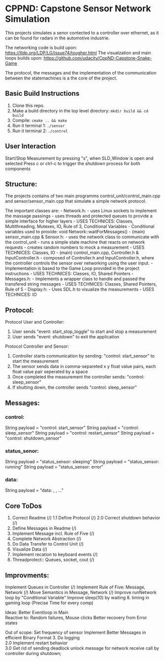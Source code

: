 # CPPND: Capstone Sensor Network Simulation

This projects simulates a senor contected to a controller over ethernet, as it can be found for radars in the automotive industrie.

The networking code is build upon: https://tldp.org/LDP/LG/issue74/tougher.html
The visualzation and main loops builds upon: https://github.com/udacity/CppND-Capstone-Snake-Game

The protocol, the messages and the implementation of the communication between the statemachines is a the core of the project.

## Basic Build Instructions

1. Clone this repo.
2. Make a build directory in the top level directory: `mkdir build && cd build`
3. Compile: `cmake .. && make`
4. Run it terminal 1: `./sensor`
5. Run it terminal 2: `./control`

## User Interaction

Start/Stop Measurement by pressing "s", when SLD_Window is open and selected
Press c or ctrl-c to trigger the shutdown process for both components

## Structure:

The projects contains of two main programms control_unit/control_main.cpp and sensor/sensor_main.cpp that simulate a simple network protocol.

The important classes are:
    - Network.h: 
        - uses Linux sockets to implement the massage passings
        - uses threads and protected queues to provide a simple interface for higher layers
        - USES TECHNICES: Classes, Multithreading, Mutexes, IO, Rule of 3, Conditional Variables
        - Conditional variables used to provide: void Network::waitForMessages()
    - (main) sensor_main.cpp & Sensor.h: 
        - uses the network class to communicate with the control_unit
        - runs a simple state machine that reacts on network requests
        - creates random numbers to mock a measurement
        - USES TECHNICES: Classes, IO
    - (main) control_main.cpp, Controller.h & InputController.h
        - composed of Controller.h and InputController.h, where the controller controls the sensor over networking using the user input.
        - Implementation is based to the Game Loop provided in the project instructions
        - USES TECHNICES: Classes, IO, Shared Pointers
    - Messages.h:
        - Implements a wrapper class to handle and passed the transfered string messages
        - USES TECHNICES: Classes, Shared Pointers, Rule of 5
    - Display.h:
        - Uses SDL.h to visualize the measurements
        - USES TECHNICES: IO


## Protocol:

Protocol User and Controller:
1. User sends "event: start_stop_toggle" to start and stop a measurement
2. User sends "event: shutdown" to exit the application


Protocol Controller and Sensor:
1. Controller starts communication by sending: "control: start_sensor" to start the measurement
2. The sensor sends data in comma-separeted x y float value pairs, each float value pair seperated by a space
3. Once completed the measurement the controller sends: "control: sleep_sensor"
4. If shutting down, the controller sends "control: sleep_sensor"

## Messages:

### control:
String payload = "control: start_sensor"
String payload = "control: sleep_sensor"
String payload = "control: restart_sensor"
String payload = "control: shutdown_sensor"

### status_senor:
String payload = "status_sensor: sleeping"
String payload = "status_sensor: running"
String payload = "status_sensor: error"


### data:
String payload = "data:<float x> <float y>, <float x> <float y>, ..."


## Core ToDos
1. Correct Readme                                          (/)
1.1 Define Protocol                                        (/)
2.0 Correct shutdown behavior                              (/)
2. Define Messages in Readme                               (/)
3. Implement Message incl. Rule of Five                    (/)
4. Complete Network Abstraction                            (/) 
5. Do Data Transfer to Control Unit                        (/)
6. Visualize Data                                          (/)
7. Implement recation to keyboard events                   (/)
8. Threadprotect:: Queues, socket, cout                    (/)
     
## Improvments:
Implement Queues in Controller                              (/)
Implement Rule of Five: Message, Network                    (/)
Move Semantics in Message, Network                          (/)
Improve runNetwork loop by "Conditional Variable"
Improve sleep(10) by waiting
8. timing in gaming loop (Precise Time for every comp)



Ideas:
Better Eventloop in Main                                           
Reactive to: Random failures, Mouse clicks
Better recovery from Error states


Out of scope:
Set frequency of sensor 
Implement Better Messages in efficient Binary Format 
3. Do logging  
2.0 Implement restart behavior  
3.0 Get rid of sending deadlock unlock message for network receive call by controller during shutdown;  

